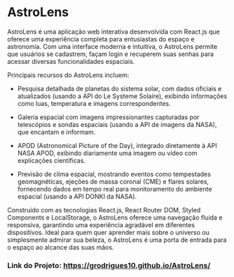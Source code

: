 # AstroLens

AstroLens é uma aplicação web interativa desenvolvida com React.js que oferece uma experiência completa para entusiastas do espaço e astronomia. Com uma interface moderna e intuitiva, o AstroLens permite que usuários se cadastrem, façam login e recuperem suas senhas para acessar diversas funcionalidades espaciais.

Principais recursos do AstroLens incluem:

- Pesquisa detalhada de planetas do sistema solar, com dados oficiais e atualizados (usando a API do Le Systeme Solaire), exibindo informações como luas, temperatura e imagens correspondentes.

- Galeria espacial com imagens impressionantes capturadas por telescópios e sondas espaciais (usando a API de imagens da NASA), que encantam e informam.

- APOD (Astronomical Picture of the Day), integrado diretamente à API NASA APOD, exibindo diariamente uma imagem ou vídeo com explicações científicas.

- Previsão de clima espacial, mostrando eventos como tempestades geomagnéticas, ejeções de massa coronal (CME) e flares solares, fornecendo dados em tempo real para monitoramento do ambiente espacial (usando a API DONKI da NASA).

Construído com as tecnologias React.js, React Router DOM, Styled Components e LocalStorage, o AstroLens oferece uma navegação fluida e responsiva, garantindo uma experiência agradável em diferentes dispositivos. Ideal para quem quer aprender mais sobre o universo ou simplesmente admirar sua beleza, o AstroLens é uma porta de entrada para o espaço ao alcance das suas mãos.

### Link do Projeto: https://grodrigues10.github.io/AstroLens/
